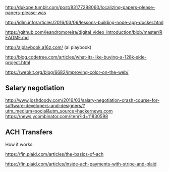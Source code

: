 http://dukope.tumblr.com/post/83177288060/localizing-papers-please-papers-please-was

http://jdlm.info/articles/2016/03/06/lessons-building-node-app-docker.html

https://github.com/leandromoreira/digital_video_introduction/blob/master/README.md

http://aiplaybook.a16z.com/ (ai playbook)

http://blog.codetree.com/articles/what-its-like-buying-a-128k-side-project.html

https://webkit.org/blog/6682/improving-color-on-the-web/

## Salary negotiation

http://www.joshdoody.com/2016/03/salary-negotiation-crash-course-for-software-developers-and-designers/?utm_medium=social&utm_source=hackernews.com
https://news.ycombinator.com/item?id=11830598

## ACH Transfers

How it works:

https://fin.plaid.com/articles/the-basics-of-ach

https://fin.plaid.com/articles/inside-ach-payments-with-stripe-and-plaid
